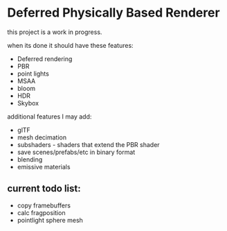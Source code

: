 # Deferred Physically Based Renderer

this project is a work in progress.

when its done it should have these features:
* Deferred rendering
* PBR
* point lights
* MSAA
* bloom
* HDR
* Skybox

additional features I may add:
* glTF
* mesh decimation
* subshaders - shaders that extend the PBR shader
* save scenes/prefabs/etc in binary format
* blending
* emissive materials

## current todo list:
* copy framebuffers
* calc fragposition
* pointlight sphere mesh
